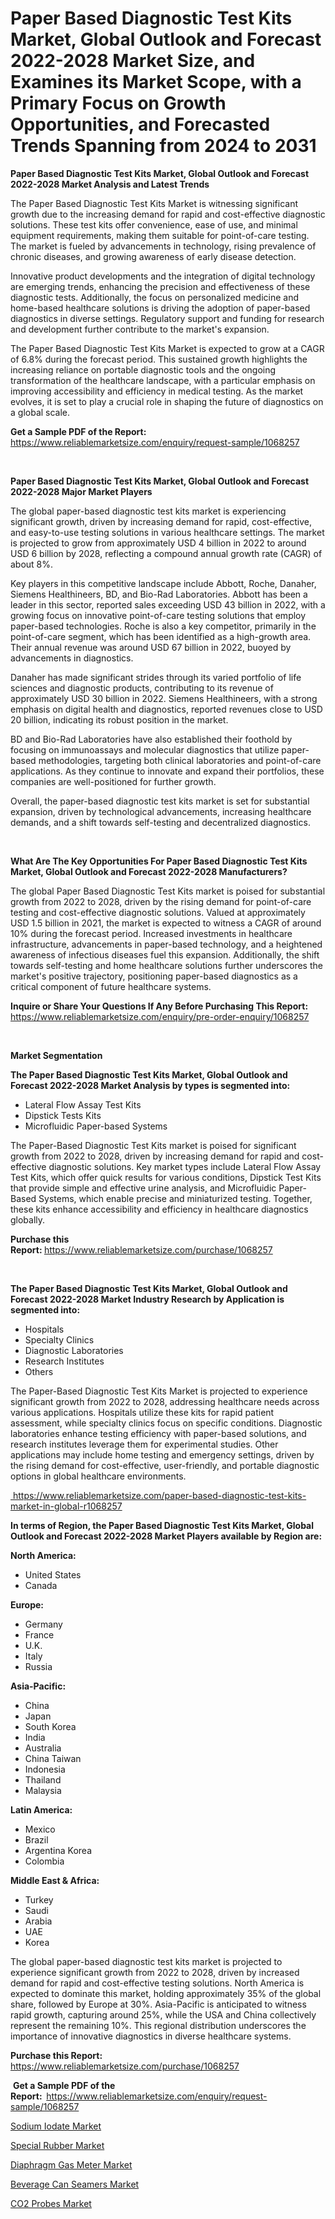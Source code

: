 <p><h1>Paper Based Diagnostic Test Kits Market, Global Outlook and Forecast 2022-2028 Market Size, and Examines its Market Scope, with a Primary Focus on Growth Opportunities, and Forecasted Trends Spanning from 2024 to 2031</h1></p><p><strong>Paper Based Diagnostic Test Kits Market, Global Outlook and Forecast 2022-2028 Market Analysis and Latest Trends</strong></p>
<p><p>The Paper Based Diagnostic Test Kits Market is witnessing significant growth due to the increasing demand for rapid and cost-effective diagnostic solutions. These test kits offer convenience, ease of use, and minimal equipment requirements, making them suitable for point-of-care testing. The market is fueled by advancements in technology, rising prevalence of chronic diseases, and growing awareness of early disease detection. </p><p>Innovative product developments and the integration of digital technology are emerging trends, enhancing the precision and effectiveness of these diagnostic tests. Additionally, the focus on personalized medicine and home-based healthcare solutions is driving the adoption of paper-based diagnostics in diverse settings. Regulatory support and funding for research and development further contribute to the market's expansion.</p><p>The Paper Based Diagnostic Test Kits Market is expected to grow at a CAGR of 6.8% during the forecast period. This sustained growth highlights the increasing reliance on portable diagnostic tools and the ongoing transformation of the healthcare landscape, with a particular emphasis on improving accessibility and efficiency in medical testing. As the market evolves, it is set to play a crucial role in shaping the future of diagnostics on a global scale.</p></p>
<p><strong>Get a Sample PDF of the Report:&nbsp;</strong> <a href="https://www.reliablemarketsize.com/enquiry/request-sample/1068257">https://www.reliablemarketsize.com/enquiry/request-sample/1068257</a></p>
<p>&nbsp;</p>
<p><strong>Paper Based Diagnostic Test Kits Market, Global Outlook and Forecast 2022-2028 Major Market Players</strong></p>
<p><p>The global paper-based diagnostic test kits market is experiencing significant growth, driven by increasing demand for rapid, cost-effective, and easy-to-use testing solutions in various healthcare settings. The market is projected to grow from approximately USD 4 billion in 2022 to around USD 6 billion by 2028, reflecting a compound annual growth rate (CAGR) of about 8%.</p><p>Key players in this competitive landscape include Abbott, Roche, Danaher, Siemens Healthineers, BD, and Bio-Rad Laboratories. Abbott has been a leader in this sector, reported sales exceeding USD 43 billion in 2022, with a growing focus on innovative point-of-care testing solutions that employ paper-based technologies. Roche is also a key competitor, primarily in the point-of-care segment, which has been identified as a high-growth area. Their annual revenue was around USD 67 billion in 2022, buoyed by advancements in diagnostics.</p><p>Danaher has made significant strides through its varied portfolio of life sciences and diagnostic products, contributing to its revenue of approximately USD 30 billion in 2022. Siemens Healthineers, with a strong emphasis on digital health and diagnostics, reported revenues close to USD 20 billion, indicating its robust position in the market.</p><p>BD and Bio-Rad Laboratories have also established their foothold by focusing on immunoassays and molecular diagnostics that utilize paper-based methodologies, targeting both clinical laboratories and point-of-care applications. As they continue to innovate and expand their portfolios, these companies are well-positioned for further growth.</p><p>Overall, the paper-based diagnostic test kits market is set for substantial expansion, driven by technological advancements, increasing healthcare demands, and a shift towards self-testing and decentralized diagnostics.</p></p>
<p>&nbsp;</p>
<p><strong>What Are The Key Opportunities For Paper Based Diagnostic Test Kits Market, Global Outlook and Forecast 2022-2028 Manufacturers?</strong></p>
<p><p>The global Paper Based Diagnostic Test Kits market is poised for substantial growth from 2022 to 2028, driven by the rising demand for point-of-care testing and cost-effective diagnostic solutions. Valued at approximately USD 1.5 billion in 2021, the market is expected to witness a CAGR of around 10% during the forecast period. Increased investments in healthcare infrastructure, advancements in paper-based technology, and a heightened awareness of infectious diseases fuel this expansion. Additionally, the shift towards self-testing and home healthcare solutions further underscores the market's positive trajectory, positioning paper-based diagnostics as a critical component of future healthcare systems.</p></p>
<p><strong>Inquire or Share Your Questions If Any Before Purchasing This Report:</strong> <a href="https://www.reliablemarketsize.com/enquiry/pre-order-enquiry/1068257">https://www.reliablemarketsize.com/enquiry/pre-order-enquiry/1068257</a></p>
<p>&nbsp;</p>
<p><strong>Market Segmentation</strong></p>
<p><strong>The Paper Based Diagnostic Test Kits Market, Global Outlook and Forecast 2022-2028 Market Analysis by types is segmented into:</strong></p>
<p><ul><li>Lateral Flow Assay Test Kits</li><li>Dipstick Tests Kits</li><li>Microfluidic Paper-based Systems</li></ul></p>
<p><p>The Paper-Based Diagnostic Test Kits market is poised for significant growth from 2022 to 2028, driven by increasing demand for rapid and cost-effective diagnostic solutions. Key market types include Lateral Flow Assay Test Kits, which offer quick results for various conditions, Dipstick Test Kits that provide simple and effective urine analysis, and Microfluidic Paper-Based Systems, which enable precise and miniaturized testing. Together, these kits enhance accessibility and efficiency in healthcare diagnostics globally.</p></p>
<p><strong>Purchase this Report:&nbsp;</strong><a href="https://www.reliablemarketsize.com/purchase/1068257">https://www.reliablemarketsize.com/purchase/1068257</a></p>
<p>&nbsp;</p>
<p><strong>The Paper Based Diagnostic Test Kits Market, Global Outlook and Forecast 2022-2028 Market Industry Research by Application is segmented into:</strong></p>
<p><ul><li>Hospitals</li><li>Specialty Clinics</li><li>Diagnostic Laboratories</li><li>Research Institutes</li><li>Others</li></ul></p>
<p><p>The Paper-Based Diagnostic Test Kits Market is projected to experience significant growth from 2022 to 2028, addressing healthcare needs across various applications. Hospitals utilize these kits for rapid patient assessment, while specialty clinics focus on specific conditions. Diagnostic laboratories enhance testing efficiency with paper-based solutions, and research institutes leverage them for experimental studies. Other applications may include home testing and emergency settings, driven by the rising demand for cost-effective, user-friendly, and portable diagnostic options in global healthcare environments.</p></p>
<p><a href="https://www.reliablemarketsize.com/paper-based-diagnostic-test-kits-market-in-global-r1068257">&nbsp;https://www.reliablemarketsize.com/paper-based-diagnostic-test-kits-market-in-global-r1068257</a></p>
<p><strong>In terms of Region, the Paper Based Diagnostic Test Kits Market, Global Outlook and Forecast 2022-2028 Market Players available by Region are:</strong></p>
<p>
    <p> <strong> North America: </strong>
        <ul>
            <li>United States</li>
            <li>Canada</li>
        </ul>
        </p> 
    <p> <strong> Europe: </strong>
        <ul>
            <li>Germany</li>
            <li>France</li>
            <li>U.K.</li>
            <li>Italy</li>
            <li>Russia</li>
        </ul>
        </p> 
    <p> <strong> Asia-Pacific: </strong>
        <ul>
            <li>China</li>
            <li>Japan</li>
            <li>South Korea</li>
            <li>India</li>
            <li>Australia</li>
            <li>China Taiwan</li>
            <li>Indonesia</li>
            <li>Thailand</li>
            <li>Malaysia</li>
        </ul>
        </p> 
    <p> <strong> Latin America: </strong>
        <ul>
            <li>Mexico</li>
            <li>Brazil</li>
            <li>Argentina Korea</li>
            <li>Colombia</li>
        </ul>
        </p> 
    <p> <strong> Middle East & Africa: </strong>
        <ul>
            <li>Turkey</li>
            <li>Saudi</li>
            <li>Arabia</li>
            <li>UAE</li>
            <li>Korea</li>
        </ul>
    </p>
    </p>
<p><p>The global paper-based diagnostic test kits market is projected to experience significant growth from 2022 to 2028, driven by increased demand for rapid and cost-effective testing solutions. North America is expected to dominate this market, holding approximately 35% of the global share, followed by Europe at 30%. Asia-Pacific is anticipated to witness rapid growth, capturing around 25%, while the USA and China collectively represent the remaining 10%. This regional distribution underscores the importance of innovative diagnostics in diverse healthcare systems.</p></p>
<p><strong>Purchase this Report: </strong><a href="https://www.reliablemarketsize.com/purchase/1068257">https://www.reliablemarketsize.com/purchase/1068257</a></p>
<p>&nbsp;<strong>Get a Sample PDF of the Report:&nbsp;&nbsp;</strong><a href="https://www.reliablemarketsize.com/enquiry/request-sample/1068257">https://www.reliablemarketsize.com/enquiry/request-sample/1068257</a></p>
<p><strong></strong></p>
<p><p><a href="https://issuu.com/reportprime-2/docs/sodium-iodate-market-size-2030.pptx_8cd19433f1fe2a">Sodium Iodate Market</a></p><p><a href="https://issuu.com/reportprime-2/docs/special-rubber-market-size-2030.ppt_23f2ff44ef7783">Special Rubber Market</a></p><p><a href="https://www.linkedin.com/pulse/diaphragm-gas-meter-market-growth-outlook-from-2024-2031-projecting-j1dsf?trackingId=lFFU2mVqSgmqEvixCGKKnA%3D%3D">Diaphragm Gas Meter Market</a></p><p><a href="https://www.linkedin.com/pulse/beverage-can-seamers-market-global-regional-analysis-focus-gahdf?trackingId=qFtPIoDMSAeZHEubFf6K8Q%3D%3D">Beverage Can Seamers Market</a></p><p><a href="https://medium.com/@kaitlynkristyfj13/this-report-on-co2-probes-market-is-a-comprehensive-analysis-of-market-shares-strategies-e8ddd8ddc62e">CO2 Probes Market</a></p></p>